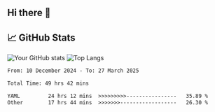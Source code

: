 ## Hi there 👋

## 📈 GitHub Stats
![Your GitHub stats](https://github-readme-stats.vercel.app/api?username=pcanham&show_icons=true&theme=radical&rank_icon=github)
![Top Langs](https://github-readme-stats.vercel.app/api/top-langs/?username=pcanham&theme=radical)


<!-- TECHNOLOGIES:START -->
<!-- TECHNOLOGIES:END -->

<!--START_SECTION:waka-->

```txt
From: 10 December 2024 - To: 27 March 2025

Total Time: 49 hrs 42 mins

YAML         24 hrs 12 mins  >>>>>>>>>----------------   35.89 %
Other        17 hrs 44 mins  >>>>>>>------------------   26.30 %
```

<!--END_SECTION:waka-->

